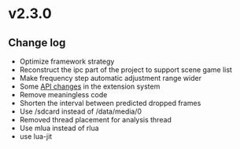 # v2.3.0

## Change log

- Optimize framework strategy
- Reconstruct the ipc part of the project to support scene game list
- Make frequency step automatic adjustment range wider
- Some [API changes](https://github.com/shadow3aaa/fas-rs-extension-module-template/commit/29186a5539029d2c27ab762fb9ea7cd29c7b456a) in the extension system
- Remove meaningless code
- Shorten the interval between predicted dropped frames
- Use /sdcard instead of /data/media/0
- Removed thread placement for analysis thread
- Use mlua instead of rlua
- use lua-jit
